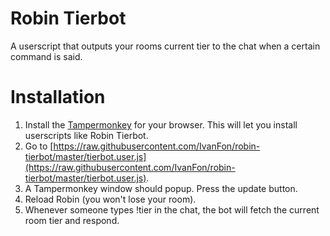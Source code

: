 # Robin Tierbot
A userscript that outputs your rooms current tier to the chat when a certain command is said.

# Installation

1. Install the [Tampermonkey](https://tampermonkey.net) for your browser. This will let you install userscripts like Robin Tierbot.
2. Go to [https://raw.githubusercontent.com/IvanFon/robin-tierbot/master/tierbot.user.js](https://raw.githubusercontent.com/IvanFon/robin-tierbot/master/tierbot.user.js).
3. A Tampermonkey window should popup. Press the update button.
4. Reload Robin (you won't lose your room).
5. Whenever someone types !tier in the chat, the bot will fetch the current room tier and respond.